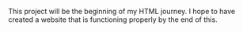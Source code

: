 This project will be the beginning of my HTML journey. I hope to have created a website that is functioning properly by the end of this.